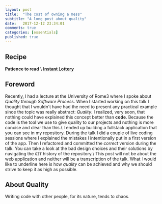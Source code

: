 ```yaml
---
layout: post
title:  "The cost of owning a mess"
subtitle: "A long post about quality"
date:   2017-12-12 23:34:01
comments: true
categories: [essentials]
published: true
---
```

## Recipe
<i class="fa fa-check-square" style="color:#828282"></i> **Patience to read** \\
<i class="fa fa-github" style="color:#828282"></i> **[Instant Lottery](https://github.com/pollaiolo/InstantLottery)**

## Foreword
Recently, I had a lecture at the University of Rome3 where I spoke about *Quality through Software Process*. When I started working on this talk I thought that I wouldn't have had the need to present any practical example since the topic was really abstract: *Quality*. I realized, very soon, that nothing could have explained this concept better than **code**. Because the code is the tool we use to give quality to our projects and nothing is more concise and clear than this.\\
I ended up building a fullstack application that you can see in my repository. During the talk I did a couple of live coding sessions where I explained the mistakes I intentionally put in a first version of the app. Then I refactored and committed the *correct* version during the talk. You can take a look at the bad design choices and their solutions by navigating the `GIT` history of the repository.\\
This post will not be about the web application and neither will be a transcription of the talk. What I would like to underline here is how *quality* can be achieved and why we should strive to keep it as high as possible.

## About Quality
Writing code with other people, for its nature, tends to chaos. 
